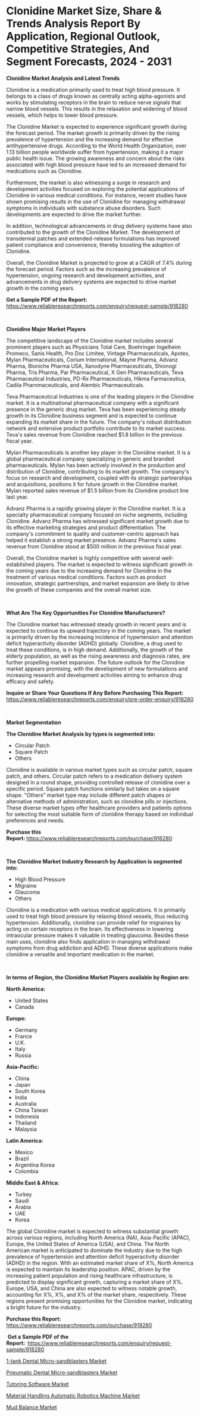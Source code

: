 <p><h1>Clonidine Market Size, Share & Trends Analysis Report By Application, Regional Outlook, Competitive Strategies, And Segment Forecasts, 2024 - 2031</h1></p><p><strong>Clonidine Market Analysis and Latest Trends</strong></p>
<p><p>Clonidine is a medication primarily used to treat high blood pressure. It belongs to a class of drugs known as centrally acting alpha-agonists and works by stimulating receptors in the brain to reduce nerve signals that narrow blood vessels. This results in the relaxation and widening of blood vessels, which helps to lower blood pressure.</p><p>The Clonidine Market is expected to experience significant growth during the forecast period. The market growth is primarily driven by the rising prevalence of hypertension and the increasing demand for effective antihypertensive drugs. According to the World Health Organization, over 1.13 billion people worldwide suffer from hypertension, making it a major public health issue. The growing awareness and concern about the risks associated with high blood pressure have led to an increased demand for medications such as Clonidine.</p><p>Furthermore, the market is also witnessing a surge in research and development activities focused on exploring the potential applications of Clonidine in various medical conditions. For instance, recent studies have shown promising results in the use of Clonidine for managing withdrawal symptoms in individuals with substance abuse disorders. Such developments are expected to drive the market further.</p><p>In addition, technological advancements in drug delivery systems have also contributed to the growth of the Clonidine Market. The development of transdermal patches and extended-release formulations has improved patient compliance and convenience, thereby boosting the adoption of Clonidine.</p><p>Overall, the Clonidine Market is projected to grow at a CAGR of 7.4% during the forecast period. Factors such as the increasing prevalence of hypertension, ongoing research and development activities, and advancements in drug delivery systems are expected to drive market growth in the coming years.</p></p>
<p><strong>Get a Sample PDF of the Report:&nbsp;</strong> <a href="https://www.reliableresearchreports.com/enquiry/request-sample/918280">https://www.reliableresearchreports.com/enquiry/request-sample/918280</a></p>
<p>&nbsp;</p>
<p><strong>Clonidine Major Market Players</strong></p>
<p><p>The competitive landscape of the Clonidine market includes several prominent players such as Physicians Total Care, Boehringer Ingelheim Promeco, Sanis Health, Pro Doc Limitee, Vintage Pharmaceuticals, Apotex, Mylan Pharmaceuticals, Corium International, Mayne Pharma, Advanz Pharma, Bioniche Pharma USA, Xanodyne Pharmaceuticals, Shionogi Pharma, Tris Pharma, Par Pharmaceutical, X Gen Pharmaceuticals, Teva Pharmaceutical Industries, PD-Rx Pharmaceuticals, Hikma Farmaceutica, Cadila Pharnmaceuticals, and Alembic Pharmaceuticals. </p><p>Teva Pharmaceutical Industries is one of the leading players in the Clonidine market. It is a multinational pharmaceutical company with a significant presence in the generic drug market. Teva has been experiencing steady growth in its Clonidine business segment and is expected to continue expanding its market share in the future. The company's robust distribution network and extensive product portfolio contribute to its market success. Teva's sales revenue from Clonidine reached $1.8 billion in the previous fiscal year.</p><p>Mylan Pharmaceuticals is another key player in the Clonidine market. It is a global pharmaceutical company specializing in generic and branded pharmaceuticals. Mylan has been actively involved in the production and distribution of Clonidine, contributing to its market growth. The company's focus on research and development, coupled with its strategic partnerships and acquisitions, positions it for future growth in the Clonidine market. Mylan reported sales revenue of $1.5 billion from its Clonidine product line last year.</p><p>Advanz Pharma is a rapidly growing player in the Clonidine market. It is a specialty pharmaceutical company focused on niche segments, including Clonidine. Advanz Pharma has witnessed significant market growth due to its effective marketing strategies and product differentiation. The company's commitment to quality and customer-centric approach has helped it establish a strong market presence. Advanz Pharma's sales revenue from Clonidine stood at $500 million in the previous fiscal year.</p><p>Overall, the Clonidine market is highly competitive with several well-established players. The market is expected to witness significant growth in the coming years due to the increasing demand for Clonidine in the treatment of various medical conditions. Factors such as product innovation, strategic partnerships, and market expansion are likely to drive the growth of these companies and the overall market size.</p></p>
<p>&nbsp;</p>
<p><strong>What Are The Key Opportunities For Clonidine Manufacturers?</strong></p>
<p><p>The Clonidine market has witnessed steady growth in recent years and is expected to continue its upward trajectory in the coming years. The market is primarily driven by the increasing incidence of hypertension and attention deficit hyperactivity disorder (ADHD) globally. Clonidine, a drug used to treat these conditions, is in high demand. Additionally, the growth of the elderly population, as well as the rising awareness and diagnosis rates, are further propelling market expansion. The future outlook for the Clonidine market appears promising, with the development of new formulations and increasing research and development activities aiming to enhance drug efficacy and safety.</p></p>
<p><strong>Inquire or Share Your Questions If Any Before Purchasing This Report:</strong> <a href="https://www.reliableresearchreports.com/enquiry/pre-order-enquiry/918280">https://www.reliableresearchreports.com/enquiry/pre-order-enquiry/918280</a></p>
<p>&nbsp;</p>
<p><strong>Market Segmentation</strong></p>
<p><strong>The Clonidine Market Analysis by types is segmented into:</strong></p>
<p><ul><li>Circular Patch</li><li>Square Patch</li><li>Others</li></ul></p>
<p><p>Clonidine is available in various market types such as circular patch, square patch, and others. Circular patch refers to a medication delivery system designed in a round shape, providing controlled release of clonidine over a specific period. Square patch functions similarly but takes on a square shape. "Others" market type may include different patch shapes or alternative methods of administration, such as clonidine pills or injections. These diverse market types offer healthcare providers and patients options for selecting the most suitable form of clonidine therapy based on individual preferences and needs.</p></p>
<p><strong>Purchase this Report:&nbsp;</strong><a href="https://www.reliableresearchreports.com/purchase/918280">https://www.reliableresearchreports.com/purchase/918280</a></p>
<p>&nbsp;</p>
<p><strong>The Clonidine Market Industry Research by Application is segmented into:</strong></p>
<p><ul><li>High Blood Pressure</li><li>Migraine</li><li>Glaucoma</li><li>Others</li></ul></p>
<p><p>Clonidine is a medication with various medical applications. It is primarily used to treat high blood pressure by relaxing blood vessels, thus reducing hypertension. Additionally, clonidine can provide relief for migraines by acting on certain receptors in the brain. Its effectiveness in lowering intraocular pressure makes it valuable in treating glaucoma. Besides these main uses, clonidine also finds application in managing withdrawal symptoms from drug addiction and ADHD. These diverse applications make clonidine a versatile and important medication in the market.</p></p>
<p>&nbsp;</p>
<p><strong>In terms of Region, the Clonidine Market Players available by Region are:</strong></p>
<p>
    <p> <strong> North America: </strong>
        <ul>
            <li>United States</li>
            <li>Canada</li>
        </ul>
        </p> 
    <p> <strong> Europe: </strong>
        <ul>
            <li>Germany</li>
            <li>France</li>
            <li>U.K.</li>
            <li>Italy</li>
            <li>Russia</li>
        </ul>
        </p> 
    <p> <strong> Asia-Pacific: </strong>
        <ul>
            <li>China</li>
            <li>Japan</li>
            <li>South Korea</li>
            <li>India</li>
            <li>Australia</li>
            <li>China Taiwan</li>
            <li>Indonesia</li>
            <li>Thailand</li>
            <li>Malaysia</li>
        </ul>
        </p> 
    <p> <strong> Latin America: </strong>
        <ul>
            <li>Mexico</li>
            <li>Brazil</li>
            <li>Argentina Korea</li>
            <li>Colombia</li>
        </ul>
        </p> 
    <p> <strong> Middle East & Africa: </strong>
        <ul>
            <li>Turkey</li>
            <li>Saudi</li>
            <li>Arabia</li>
            <li>UAE</li>
            <li>Korea</li>
        </ul>
    </p>
    </p>
<p><p>The global Clonidine market is expected to witness substantial growth across various regions, including North America (NA), Asia-Pacific (APAC), Europe, the United States of America (USA), and China. The North American market is anticipated to dominate the industry due to the high prevalence of hypertension and attention deficit hyperactivity disorder (ADHD) in the region. With an estimated market share of X%, North America is expected to maintain its leadership position. APAC, driven by the increasing patient population and rising healthcare infrastructure, is predicted to display significant growth, capturing a market share of X%. Europe, USA, and China are also expected to witness notable growth, accounting for X%, X%, and X% of the market share, respectively. These regions present promising opportunities for the Clonidine market, indicating a bright future for the industry.</p></p>
<p><strong>Purchase this Report: </strong><a href="https://www.reliableresearchreports.com/purchase/918280">https://www.reliableresearchreports.com/purchase/918280</a></p>
<p>&nbsp;<strong>Get a Sample PDF of the Report:&nbsp;&nbsp;</strong><a href="https://www.reliableresearchreports.com/enquiry/request-sample/918280">https://www.reliableresearchreports.com/enquiry/request-sample/918280</a></p>
<p><strong></strong></p>
<p><p><a href="https://medium.com/@lisasanchez1968/1-tank-dental-micro-sandblasters-market-analysis-its-cagr-market-segmentation-and-global-industry-e265b5a9f4a8">1-tank Dental Micro-sandblasters Market</a></p><p><a href="https://medium.com/@lisasanchez1968/pneumatic-dental-micro-sandblasters-market-comprehensive-assessment-by-type-application-and-4645c7c258f5">Pneumatic Dental Micro-sandblasters Market</a></p><p><a href="https://github.com/AKSHATREPORTPRIME/Market-Research-Report-List-2/blob/main/tutoring-software-market.md">Tutoring Software Market</a></p><p><a href="https://www.linkedin.com/pulse/material-handling-automatic-robotics-machine-market-analysis-atxwe?trackingId=jXN44q5MSPuIPHDjgaRY8A%3D%3D">Material Handling Automatic Robotics Machine Market</a></p><p><a href="https://www.linkedin.com/pulse/mud-balance-market-size-evaluating-its-trends-growth-projections-njcxf?trackingId=NTLAISqdQBGubeuYwf4Uyg%3D%3D">Mud Balance Market</a></p></p>